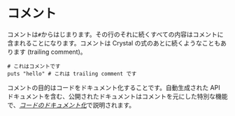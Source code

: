# コメント

コメントは`#`からはじまります。その行のそれに続くすべての内容はコメントに含まれることになります。コメントは Crystal の式のあとに続くようなこともあります (trailing comment)。

```crystal
# これはコメントです
puts "hello" # これは trailing comment です
```

コメントの目的はコードをドキュメント化することです。自動生成された API ドキュメントを含む、公開されたドキュメントはコメントを元にした特別な機能で、[*コードのドキュメント化*](../syntax_and_semantics/documenting_code.md)で説明されます。
